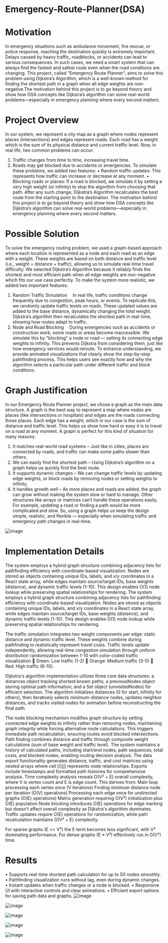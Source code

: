 # Emergency-Route-Planner(DSA)
# Motivation
In emergency situations such as ambulance movement, fire rescue, or police response, reaching the destination quickly is extremely important. Delays caused by heavy traffic, roadblocks, or accidents can lead to serious consequences. In such cases, we need a smart system that can always find the fastest and safest route even when the road conditions are changing.
This project, called "Emergency Route Planner", aims to solve this problem using Dijkstra’s Algorithm, which is a well-known method for finding the shortest path in a graph when all edge weights are non-negative.The motivation behind this project is to go beyond theory and show how DSA concepts like Dijkstra’s algorithm can solve real-world problems—especially in emergency planning where every second matters.

# Project Overview
In our system, we represent a city map as a graph where nodes represent places (intersections) and edges represent roads. Each road has a weight which is the sum of its physical distance and current traffic level.
Now, in real life, two common problems can occur:
1.	Traffic changes from time to time, increasing travel time.
2.	Roads may get blocked due to accidents or emergencies.
To simulate these problems, we added two features:
•	Random traffic updates: This represents how traffic can increase or decrease at any moment.
•	Blocking roads or places: If a road is blocked, we simulate it by setting a very high weight (or infinity) to stop the algorithm from choosing that path.
After any such change, Dijkstra’s Algorithm recalculates the best route from the starting point to the destination.
The motivation behind this project is to go beyond theory and show how DSA concepts like Dijkstra’s algorithm can solve real-world problems—especially in emergency planning where every second matters.

# Possible Solution
To solve the emergency routing problem, we used a graph-based approach where each location is represented as a node and each road as an edge with a weight. These weights are based on both distance and traffic level (i.e., weight = distance + traffic), allowing us to simulate real-time travel difficulty.
We selected Dijkstra’s Algorithm because it reliably finds the shortest and most efficient path when all edge weights are non-negative which fits our use case perfectly.
To make the system more realistic, we added two important features:
1.	Random Traffic Simulation
 In real life, traffic conditions change frequently due to congestion, peak hours, or events. To replicate this, we randomly update traffic levels on roads. These updated values are added to the base distance, dynamically changing the total weight. Dijkstra’s algorithm then recalculates the shortest path in real-time, showing how routes adapt to traffic.
2.	Node and Road Blocking
 During emergencies such as accidents or construction work, some roads or areas become inaccessible. We simulate this by "blocking" a node or road — setting its connecting edge weights to infinity. This prevents Dijkstra from considering them, just like how emergency services would reroute.
To enhance understanding, we provide animated visualizations that clearly show the step-by-step pathfinding process. This helps users see exactly how and why the algorithm selects a particular path under different traffic and block conditions.

# Graph Justification
In our Emergency Route Planner project, we chose a graph as the main data structure. A graph is the best way to represent a map where nodes are places (like intersections or hospitals) and edges are the roads connecting those places. Each edge has a weight, which in our case is the sum of distance and traffic level. This helps us show how hard or easy it is to travel on a road at any moment.
A graph is perfect for this kind of situation for many reasons:
1.	It matches real-world road systems – Just like in cities, places are connected by roads, and traffic can make some paths slower than others.
2.	We can easily find the shortest path – Using Dijkstra’s algorithm on a graph helps us quickly find the best route.
3.	It supports dynamic changes – We can change traffic levels by updating edge weights, or block roads by removing nodes or setting weights to infinity.
4.	It handles growth well – As more places and roads are added, the graph can grow without making the system slow or hard to manage.
Other structures like arrays or matrices can’t handle these operations easily. For example, updating a road or finding a path would be more complicated and slow.
So, using a graph helps us keep the design simple, realistic, and flexible — especially when simulating traffic and emergency path changes in real-time.
 
![image](https://github.com/user-attachments/assets/2c06d8d0-dfcb-4973-8b95-a9fca10cd459)


# Implementation Details
The system employs a hybrid graph structure combining adjacency lists for pathfinding efficiency with coordinate-based visualization. Nodes are stored as objects containing unique IDs, labels, and x/y coordinates in a React state array, while edges maintain source/target IDs, base weights (distance), and dynamic traffic levels (1-10). This design enables O(1) node lookup while preserving spatial relationships for rendering.
The system employs a hybrid graph structure combining adjacency lists for pathfinding efficiency with coordinate-based visualization. Nodes are stored as objects containing unique IDs, labels, and x/y coordinates in a React state array, while edges maintain source/target IDs, base weights (distance), and dynamic traffic levels (1-10). This design enables O(1) node lookup while preserving spatial relationships for rendering.

The traffic simulation integrates two weight components per edge: static distance and dynamic traffic level. These weights combine during pathfinding to realistically represent travel costs. Traffic levels update independently, allowing real-time congestion simulation through uniform distribution randomization between 1-10 with color-coded traffic visualization 
	Green: Low traffic (1-2) 
	Orange: Medium traffic (3-5)
	Red: High traffic (6-10).

Dijkstra's algorithm implementation utilizes three core data structures: a distances object tracking shortest known paths, a previousNodes object storing optimal path information, and a Set object (unvisitedNodes) for efficient selection. The algorithm initializes distances (0 for start, infinity for others), then iteratively selects minimum-distance nodes, updates neighbor distances, and tracks visited nodes for animation before reconstructing the final path.

The node blocking mechanism modifies graph structure by setting connected edge weights to infinity rather than removing nodes, maintaining graph integrity while forcing alternative route calculations. This triggers immediate path recalculation, ensuring routes avoid blocked intersections.
Path finding combines distance and traffic through composite weight calculations (sum of base weight and traffic level). The system maintains a history of calculated paths, including start/end nodes, path sequences, total costs, and blocked nodes, enabling routing decision analysis.
The data export functionality generates distance, traffic, and cost matrices using nested arrays where cell [i][j] represents node relationships. Exports include timestamps and formatted path histories for comprehensive analysis.
Time complexity analysis reveals O(V² + E) overall complexity, where V is vertex count and E is edge count. This derives from:
Main loop processing each vertex once (V iterations)
Finding minimum distance node per iteration (O(V) operations)
Processing each edge once for undirected graphs (O(E) operations)
Matrix generation requiring O(V²) initialization plus O(E) population
Node blocking introduces O(E) operations for edge marking but doesn't affect overall complexity as Dijkstra's algorithm dominates. Traffic updates require O(E) operations for randomization, while path recalculation maintains O(V² + E) complexity.

For sparse graphs (E << V²) the E term becomes less significant, with V² dominating performance. For dense graphs (E ≈ V²) effectively run in O(V²) time. 

# Results
•	Supports real-time shortest path calculation for up to 50 nodes smoothly.
•	Pathfinding visualization runs without lag, even during dynamic changes.
•	Instant updates when traffic changes or a node is blocked.
•	Responsive UI with interactive controls and clear animations.
•	Efficient export options for saving path data and graphs.
![image](https://github.com/user-attachments/assets/c1b0d668-7cc1-443e-a316-d5c80ab2437b)

![image](https://github.com/user-attachments/assets/efbc5eae-c113-4f6b-8d66-ff0dfcf1969a)

![image](https://github.com/user-attachments/assets/f0f46580-493c-4721-bb3c-fbb68e7fea81)

![image](https://github.com/user-attachments/assets/0a396a3f-34d4-49dd-8436-5f693c9952b9)

![image](https://github.com/user-attachments/assets/ca54569f-793b-47e3-844f-f4073d6aaba2)



